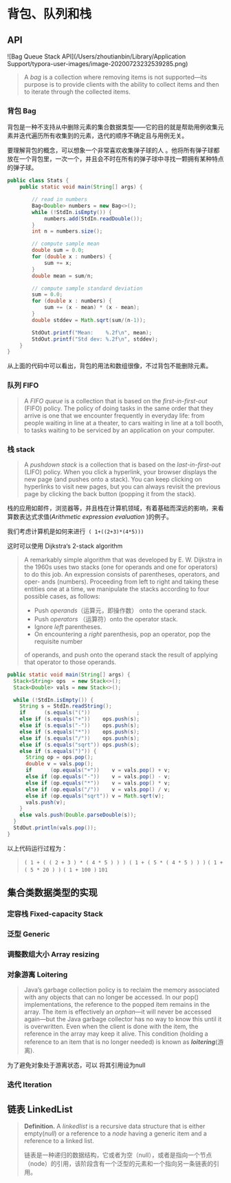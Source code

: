 # 背包、队列和栈

## API

![Bag Queue Stack API](/Users/zhoutianbin/Library/Application Support/typora-user-images/image-20200723232539285.png)

> A *bag* is a collection where removing items is not supported—its purpose is to provide clients with the ability to collect items and then to iterate through the collected items.

### 背包 Bag

背包是一种不支持从中删除元素的集合数据类型——它的目的就是帮助用例收集元素并迭代遍历所有收集到的元素，迭代的顺序不确定且与用例无关。

要理解背包的概念，可以想象一个非常喜欢收集弹子球的人 。他将所有弹子球都放在一个背包里，一次一个，并且会不时在所有的弹子球中寻找一颗拥有某种特点的弹子球。

```java
public class Stats {
    public static void main(String[] args) {

        // read in numbers
        Bag<Double> numbers = new Bag<>();
        while (!StdIn.isEmpty()) {
            numbers.add(StdIn.readDouble());
        }
        int n = numbers.size();

        // compute sample mean
        double sum = 0.0;
        for (double x : numbers) {
            sum += x;
        }
        double mean = sum/n;

        // compute sample standard deviation
        sum = 0.0;
        for (double x : numbers) {
            sum += (x - mean) * (x - mean);
        }
        double stddev = Math.sqrt(sum/(n-1));

        StdOut.printf("Mean:    %.2f\n", mean);
        StdOut.printf("Std dev: %.2f\n", stddev);
    }
}
```

从上面的代码中可以看出，背包的用法和数组很像，不过背包不能删除元素。

### 队列 FIFO

>  A *FIFO queue* is a collection that is based on the *first-in-first-out* (FIFO) policy. The policy of doing tasks in the same order that they arrive is one that we encounter frequently in everyday life: from people waiting in line at a theater, to cars waiting in line at a toll booth, to tasks waiting to be serviced by an application on your computer.

### 栈 stack

>  A *pushdown stack* is a collection that is based on the *last-in-first-out* (LIFO) policy. When you click a hyperlink, your browser displays the new page (and pushes onto a stack). You can keep clicking on hyperlinks to visit new pages, but you can always revisit the previous page by clicking the back button (popping it from the stack).

栈的应用如邮件，浏览器等，并且栈在计算机领域，有着基础而深远的影响，来看算数表达式求值(*Arithmetic expression evaluation* )的例子。

我们考虑计算机是如何来进行` ( 1+((2+3)*(4*5)))`

这时可以使用 Dijkstra‘s 2-stack algorithm

> A remarkably simple algorithm that was developed by E. W. Dijkstra in the 1960s uses two stacks (one for operands and one for operators) to do this job. An expression consists of parentheses, operators, and oper- ands (numbers). Proceeding from left to right and taking these entities one at a time, we manipulate the stacks according to four possible cases, as follows:
>
> - Push *operands*（运算元，即操作数） onto the operand stack.
> - Push *operators* （运算符）onto the operator stack.
> - Ignore *left* parentheses.
> - On encountering a *right* parenthesis, pop an operator, pop the requisite number
>
> of operands, and push onto the operand stack the result of applying that operator to those operands.

```java
public static void main(String[] args) {
  Stack<String> ops  = new Stack<>();
  Stack<Double> vals = new Stack<>();

  while (!StdIn.isEmpty()) {
    String s = StdIn.readString();
    if      (s.equals("("))               ;
    else if (s.equals("+"))    ops.push(s);
    else if (s.equals("-"))    ops.push(s);
    else if (s.equals("*"))    ops.push(s);
    else if (s.equals("/"))    ops.push(s);
    else if (s.equals("sqrt")) ops.push(s);
    else if (s.equals(")")) {
      String op = ops.pop();
      double v = vals.pop();
      if      (op.equals("+"))    v = vals.pop() + v;
      else if (op.equals("-"))    v = vals.pop() - v;
      else if (op.equals("*"))    v = vals.pop() * v;
      else if (op.equals("/"))    v = vals.pop() / v;
      else if (op.equals("sqrt")) v = Math.sqrt(v);
      vals.push(v);
    }
    else vals.push(Double.parseDouble(s));
  }
  StdOut.println(vals.pop());
}
```

以上代码运行过程为：

> `( 1 + ( ( 2 + 3 ) * ( 4 * 5 ) ) ) ( 1 + ( 5 * ( 4 * 5 ) ) )`
>  `( 1 + ( 5 * 20 ) )`
>  `( 1 + 100 )`
> `101`

## 集合类数据类型的实现

### 定容栈 Fixed-capacity Stack

### 泛型 Generic

### 调整数组大小 Array resizing

### 对象游离 Loitering

> Java’s garbage collection policy is to reclaim the memory associated with any objects that can no longer be accessed. In our pop() implementations, the reference to the popped item remains in the array. The item is effectively an *orphan*—it will never be accessed again—but the Java garbage collector has no way to know this until it is overwritten. Even when the client is done with the item, the reference in the array may keep it alive. This condition (holding a reference to an item that is no longer needed) is known as ***loitering***(游离). 

为了避免对象处于游离状态，可以 将其引用设为null

### 迭代 Iteration

## 链表 LinkedList

> **Definition.** A *linkedlist* is a recursive data structure that is either empty(*null*) or a reference to a *node* having a generic item and a reference to a linked list.
>
> 链表是一种递归的数据结构，它或者为空（null），或者是指向一个节点（node）的引用，该阶段含有一个泛型的元素和一个指向另一条链表的引用。